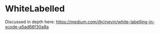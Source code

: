 # WhiteLabelled

Discussed in depth here: https://medium.com/@cjnevin/white-labelling-in-xcode-a5ad66f30a8a
